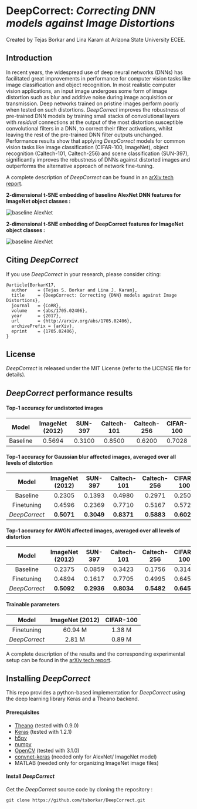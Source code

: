 # DeepCorrect: *Correcting DNN models against Image Distortions*
Created by Tejas Borkar and Lina Karam at Arizona State University ECEE.

## Introduction
In recent years, the widespread use of deep neural networks (DNNs) has facilitated great improvements in performance for computer vision tasks like image classification and object recognition. In most realistic computer vision applications, an input image undergoes some form of image distortion such as blur and additive noise during image acquisition or transmission. Deep networks trained on pristine images perform poorly when tested on such distortions. *DeepCorrect* improves the robustness of pre-trained DNN models by training small stacks of convolutional layers with *residual* connections at the output of the most distortion susceptible convolutional filters in a DNN, to correct their filter activations, whilst leaving the rest of the pre-trained DNN filter outputs unchanged. Performance results show that applying *DeepCorrect* models for common vision tasks like image classification (CIFAR-100, ImageNet), object recognition (Caltech-101, Caltech-256) and scene classification (SUN-397), significantly improves the robustness of DNNs against distorted images and outperforms the alternative approach of network fine-tuning.

A complete description of *DeepCorrect* can be found in an [arXiv tech report](https://arxiv.org/abs/1705.02406).


   **2-dimensional t-SNE embedding of baseline AlexNet DNN features for ImageNet object classes :**
   

![baseline AlexNet](https://github.com/tsborkar/DeepCorrect/blob/master/eps_fig/Fig3_1.png)




   **2-dimensional t-SNE embedding of DeepCorrect features for ImageNet object classes :**


![baseline AlexNet](https://github.com/tsborkar/DeepCorrect/blob/master/eps_fig/Fig15_1.png)





## Citing *DeepCorrect*
If you use *DeepCorrect* in your research, please consider citing:

```
@article{BorkarK17,
  author    = {Tejas S. Borkar and Lina J. Karam},
  title     = {DeepCorrect: Correcting {DNN} models against Image Distortions},
  journal   = {CoRR},
  volume    = {abs/1705.02406},
  year      = {2017},
  url       = {http://arxiv.org/abs/1705.02406},
  archivePrefix = {arXiv},
  eprint    = {1705.02406},
}

```
## License
*DeepCorrect* is released under the MIT License (refer to the LICENSE file for details).

## *DeepCorrect* performance results

#### Top-1 accuracy for undistorted images

|   Model        |  ImageNet (2012) |    SUN-397  |   Caltech-101  |  Caltech-256   |  CIFAR-100  |
| :-----------:  | :--------------: | :---------: |   :----------: |   :---------:  | :---------: |
|  Baseline      |    0.5694        |   0.3100    |     0.8500     |    0.6200      |   0.7028    |


#### Top-1 accuracy for Gaussian blur affected images, averaged over all levels of distortion


|   Model        |  ImageNet (2012) |    SUN-397  |   Caltech-101  |  Caltech-256   |  CIFAR-100  |
| :-----------:  | :--------------: | :---------: |   :----------: |   :---------:  | :---------: |
|  Baseline      |    0.2305        |   0.1393    |     0.4980     |    0.2971      |   0.2502    |
|  Finetuning    |    0.4596        |   0.2369    |     0.7710     |    0.5167      |   0.5727    |
| *DeepCorrect*  |   **0.5071**     | **0.3049**  |   **0.8371**   |   **0.5883**   | **0.6023**  |


#### Top-1 accuracy for AWGN affected images, averaged over all levels of distortion

|   Model        |  ImageNet (2012) |    SUN-397  |   Caltech-101  |  Caltech-256   |  CIFAR-100  |
| :-----------:  | :--------------: | :---------: |   :----------: |   :---------:  | :---------: |
|  Baseline      |    0.2375        |   0.0859    |     0.3423     |    0.1756      |   0.3147    |
|  Finetuning    |    0.4894        |   0.1617    |     0.7705     |    0.4995      |   0.6451    |
| *DeepCorrect*  |   **0.5092**     | **0.2936**  |   **0.8034**   |   **0.5482**   | **0.6452**  |

#### Trainable parameters 

|   Model        |  ImageNet (2012) |  CIFAR-100  |
| :-----------:  | :--------------: | :---------: |
|  Finetuning    |    60.94 M       |   1.38 M    |
| *DeepCorrect*  |      2.81 M      |     0.89 M  |

A complete description of the results and the corresponding experimental setup can be found
in the [arXiv tech report](https://arxiv.org/abs/1705.02406).


## Installing *DeepCorrect*

This repo provides a python-based implementation for *DeepCorrect* using the deep learning library Keras and a Theano backend.

#### Prerequisites
- [Theano](http://deeplearning.net/software/theano_versions/0.9.X/)  (tested with 0.9.0)
- [Keras](https://keras.io/) (tested with 1.2.1)
- [h5py](http://www.h5py.org/) 
- [numpy](http://www.numpy.org/)
- [OpenCV](https://github.com/opencv/opencv) (tested with 3.1.0)
- [convnet-keras](https://github.com/heuritech/convnets-keras) (needed only for AlexNet/ ImageNet model)
- MATLAB (needed only for organizing ImageNet image files)

#### Install *DeepCorrect*
Get the *DeepCorrect* source code by cloning the repository :
```
git clone https://github.com/tsborkar/DeepCorrect.git
```




   
 
 









